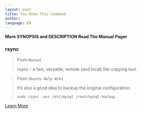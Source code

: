 ```yaml
---
layout: post
title: You Know This Command
author:
language: EN
---
```


**More SYNOPSIS and DESCRIPTION Read The Manual Pager**

### rsync

> From `Manual`
> 
> rsync - a fast, versatile, remote (and local) file-copying tool.

> From `Ubuntu Help Wiki`
> 
> It’s also a good idea to backup the original configuration:
>
> `sudo rsync -avz /etc/mysql /root/mysql-backup`

[Learn More](https://wiki.archlinux.org/index.php/rsync)
